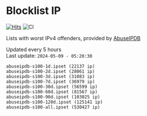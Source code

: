 # Blocklist IP

[![Hits](https://hits.seeyoufarm.com/api/count/incr/badge.svg?url=https%3A%2F%2Fgithub.com%2Fborestad%2Fblocklist-ip%2F&count_bg=%2379C83D&title_bg=%23555555&icon=&icon_color=%23E7E7E7&title=hits&edge_flat=false)](https://hits.seeyoufarm.com)  ![CI](https://img.shields.io/github/workflow/status/borestad/blocklist-ip/CI?style=flat-square)

Lists with worst IPv4 offenders, provided by [AbuseIPDB](https://www.abuseipdb.com/)

<!-- FOOTER-PLACEHOLDER -->
Updated every 5 hours<br>
Last update: `2024-05-09 - 05:20:30`
```
abuseipdb-s100-1d.ipset (22137 ip)
abuseipdb-s100-2d.ipset (28061 ip)
abuseipdb-s100-3d.ipset (31083 ip)
abuseipdb-s100-7d.ipset (36979 ip)
abuseipdb-s100-30d.ipset (56599 ip)
abuseipdb-s100-60d.ipset (81567 ip)
abuseipdb-s100-90d.ipset (103025 ip)
abuseipdb-s100-120d.ipset (125141 ip)
abuseipdb-s100-all.ipset (530427 ip)
```
